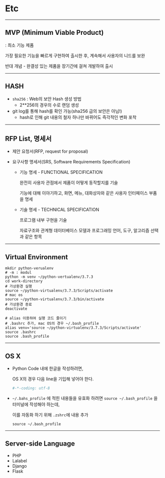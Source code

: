 # Etc

---

## MVP (Minimum Viable Product)

: 최소 기능 제품

가장 필요한 기능을 빠르게 구현하여 출시한 후, 계속해서 사용자의 니드를 보완

반대 개념 - 완결성 있는 제품을 장기간에 걸쳐 개발하여 출시

---

## HASH

- `sha256` : Web의 보안 Hash 생성 방법
  - 2**256의 경우의 수로 랜덤 생성
- git log를 통해 hash를 확인 가능(sha256 급의 보안은 아님!)
  - hash로 인해 git 내용의 철자 하나만 바뀌어도 즉각적인 변화 포착

---

## RFP List, 명세서

- 제안 요청서(RFP, request for proposal)

- 요구사항 명세서(SRS, Software Requirements Specification)
  - 기능 명세 - FUNCTIONAL SPECIFICATION

    완전히 사용자 관점에서 제품이 어떻게 동작할지를 기술

    기능에 대해 이야기하고, 화면, 메뉴, 대화상자와 같은 사용자 인터페이스 부품을 명세

  - 기술 명세 - TECHNICAL SPECIFICATION

    프로그램 내부 구현을 기술

    자료구조와 관계형 데이터베이스 모델과 프로그래밍 언어, 도구, 알고리즘 선택과 같은 항목

---

## Virtual Environment

```shell
mkdir python-verualenv
# -m : modul
python -m venv ~/python-vertualenv/3.7.3
cd work-directory
# 가상환경 실행
source ~/python-virtualenv/3.7.3/Scripts/activate
# mac os
source ~/python-virtualenv/3.7.3/bin/activate
# 가상환경 종료
deactivate

# alias 이용하여 실행 코드 줄이기
# .bashrc 추가, mac OS의 경우 ~/.bash_profile
alias venv='source ~/python-virtualenv/3.7.3/Scripts/activate'
source .bashrc
source .bash_profile
```

---

## OS X

- Python Code 내에 한글을 작성하려면,

  OS X의 경우 다음 line을 기입해 넣어야 한다.

  ```python
  #-*-coding: utf-8
  ```

- `~/.bahs_profile` 에 적힌 내용들을 유효화 하려면 `source ~/.bash_profile` 을 터미널에 작성해야 하는데,

  이를 자동화 하기 위해 `.zshrc`에 내용 추가

  ```shell
  source ~/.bash_profile
  ```

---

## Server-side Language

- PHP
- Lalabel
- Django
- Flask